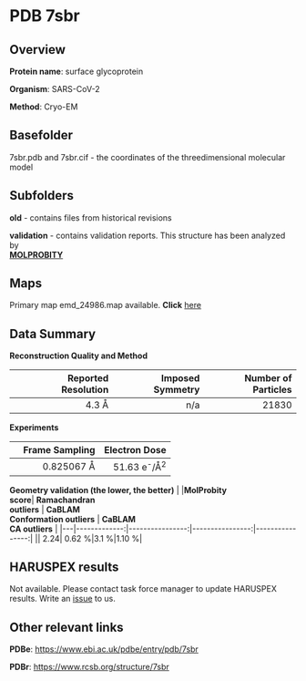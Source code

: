 # PDB 7sbr

## Overview

**Protein name**: surface glycoprotein

**Organism**: SARS-CoV-2

**Method**: Cryo-EM



## Basefolder

7sbr.pdb and 7sbr.cif - the coordinates of the threedimensional molecular model

## Subfolders



**old** - contains files from historical revisions

**validation** - contains validation reports. This structure has been analyzed by <br>  [**MOLPROBITY**](https://github.com/thorn-lab/coronavirus_structural_task_force/tree/master/pdb/surface_glycoprotein/SARS-CoV-2/7sbr/validation/molprobity)    



## Maps

Primary map emd_24986.map available. **Click** [here](http://ftp.wwpdb.org/pub/emdb/structures/EMD-24986/map/) 

## Data Summary
**Reconstruction Quality and Method**

|   | Reported Resolution | Imposed Symmetry | Number of Particles |
|---|-------------:|----------------:|--------------:|
|   |4.3 Å|n/a|21830|

**Experiments**

|   | Frame Sampling | Electron Dose |
|---|-------------:|----------------:|
|   |0.825067 Å|51.63 e<sup>-</sup>/Å<sup>2</sup>|

**Geometry validation (the lower, the better)**
|   |**MolProbity<br>score**| **Ramachandran<br>outliers** | **CaBLAM<br>Conformation outliers** | **CaBLAM<br>CA outliers** |
|---|-------------:|----------------:|----------------:|----------------:|
||  2.24|  0.62 %|3.1 %|1.10 %|

## HARUSPEX results

Not available. Please contact task force manager to update HARUSPEX results. Write an [issue](https://github.com/thorn-lab/coronavirus_structural_task_force/issues) to us.

## Other relevant links 
**PDBe**:  https://www.ebi.ac.uk/pdbe/entry/pdb/7sbr
 
**PDBr**: https://www.rcsb.org/structure/7sbr 
